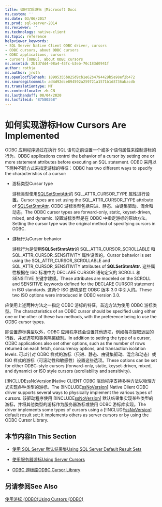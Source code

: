 ```yaml
---
title: 如何实现游标 |Microsoft Docs
ms.custom: ''
ms.date: 03/06/2017
ms.prod: sql-server-2014
ms.reviewer: ''
ms.technology: native-client
ms.topic: reference
helpviewer_keywords:
- SQL Server Native Client ODBC driver, cursors
- ODBC cursors, about ODBC cursors
- ODBC applications, cursors
- cursors [ODBC], about ODBC cursors
ms.assetid: 2b1d7dd4-08a4-43fc-b3eb-70c183d0941f
author: rothja
ms.author: jroth
ms.openlocfilehash: 18995355b825d9cb1e62b4794429b5e98ef2b472
ms.sourcegitcommit: ad4d92dce894592a259721a1571b1d8736abacdb
ms.translationtype: MT
ms.contentlocale: zh-CN
ms.lasthandoff: 08/04/2020
ms.locfileid: "87580268"
---
```

# <a name="how-cursors-are-implemented"></a><span data-ttu-id="e31ea-102">如何实现游标</span><span class="sxs-lookup"><span data-stu-id="e31ea-102">How Cursors Are Implemented</span></span>
  <span data-ttu-id="e31ea-103">ODBC 应用程序通过在执行 SQL 语句之前设置一个或多个语句属性来控制游标的行为。</span><span class="sxs-lookup"><span data-stu-id="e31ea-103">ODBC applications control the behavior of a cursor by setting one or more statement attributes before executing an SQL statement.</span></span> <span data-ttu-id="e31ea-104">ODBC 采用以下两种不同方式来指定游标的特征：</span><span class="sxs-lookup"><span data-stu-id="e31ea-104">ODBC has two different ways to specify the characteristics of a cursor:</span></span>  
  
-   <span data-ttu-id="e31ea-105">游标类型</span><span class="sxs-lookup"><span data-stu-id="e31ea-105">Cursor type</span></span>  
  
     <span data-ttu-id="e31ea-106">游标类型使用[SQLSetStmtAttr](../../native-client-odbc-api/sqlsetstmtattr.md)的 SQL_ATTR_CURSOR_TYPE 属性进行设置。</span><span class="sxs-lookup"><span data-stu-id="e31ea-106">Cursor types are set using the SQL_ATTR_CURSOR_TYPE attribute of [SQLSetStmtAttr](../../native-client-odbc-api/sqlsetstmtattr.md).</span></span> <span data-ttu-id="e31ea-107">ODBC 游标类型包括只进、静态、由键集驱动、混合和动态。</span><span class="sxs-lookup"><span data-stu-id="e31ea-107">The ODBC cursor types are forward-only, static, keyset-driven, mixed, and dynamic.</span></span> <span data-ttu-id="e31ea-108">设置游标类型是在 ODBC 中指定游标的原始方法。</span><span class="sxs-lookup"><span data-stu-id="e31ea-108">Setting the cursor type was the original method of specifying cursors in ODBC.</span></span>  
  
-   <span data-ttu-id="e31ea-109">游标行为</span><span class="sxs-lookup"><span data-stu-id="e31ea-109">Cursor behavior</span></span>  
  
     <span data-ttu-id="e31ea-110">游标行为是使用**SQLSetStmtAttr**的 SQL_ATTR_CURSOR_SCROLLABLE 和 SQL_ATTR_CURSOR_SENSITIVITY 属性设置的。</span><span class="sxs-lookup"><span data-stu-id="e31ea-110">Cursor behavior is set using the SQL_ATTR_CURSOR_SCROLLABLE and SQL_ATTR_CURSOR_SENSITIVITY attributes of **SQLSetStmtAttr**.</span></span> <span data-ttu-id="e31ea-111">这些属性根据在 ISO 标准中为 DECLARE CURSOR 语句定义的 SCROLL 和 SENSITIVE 关键字建模。</span><span class="sxs-lookup"><span data-stu-id="e31ea-111">These attributes are modeled on the SCROLL and SENSITIVE keywords defined for the DECLARE CURSOR statement in ISO standards.</span></span> <span data-ttu-id="e31ea-112">这两个 ISO 选项是在 ODBC 版本 3.0 中引入的。</span><span class="sxs-lookup"><span data-stu-id="e31ea-112">These two ISO options were introduced in ODBC version 3.0.</span></span>  
  
 <span data-ttu-id="e31ea-113">应使用上述两种方法之一指定 ODBC 游标的特征，首选方法为使用 ODBC 游标类型。</span><span class="sxs-lookup"><span data-stu-id="e31ea-113">The characteristics of an ODBC cursor should be specified using either one or the other of these two methods, with the preference being to use the ODBC cursor types.</span></span>  
  
 <span data-ttu-id="e31ea-114">除设置游标类型以外，ODBC 应用程序还会设置其他选项，例如每次提取返回的行数、并发选项和事务隔离级别。</span><span class="sxs-lookup"><span data-stu-id="e31ea-114">In addition to setting the type of a cursor, ODBC applications also set other options, such as the number of rows returned on each fetch, concurrency options, and transaction isolation levels.</span></span> <span data-ttu-id="e31ea-115">可以针对 ODBC 样式的游标（只进、静态、由键集驱动、混合和动态）或 ISO 样式的游标（可滚动性和敏感性）设置这些选项。</span><span class="sxs-lookup"><span data-stu-id="e31ea-115">These options can be set for either ODBC-style cursors (forward-only, static, keyset-driven, mixed, and dynamic) or ISO style cursors (scrollability and sensitivity).</span></span>  
  
 <span data-ttu-id="e31ea-116">[!INCLUDE[ssNoVersion](../../../includes/ssnoversion-md.md)]Native CLIENT ODBC 驱动程序支持多种方法以物理方式实现各种类型的游标。</span><span class="sxs-lookup"><span data-stu-id="e31ea-116">The [!INCLUDE[ssNoVersion](../../../includes/ssnoversion-md.md)] Native Client ODBC driver supports several ways to physically implement the various types of cursors.</span></span> <span data-ttu-id="e31ea-117">该驱动程序使用 [!INCLUDE[ssNoVersion](../../../includes/ssnoversion-md.md)] 默认结果集实现某些类型的游标，并将其他类型的游标作为服务器游标或使用 ODBC 游标库实现。</span><span class="sxs-lookup"><span data-stu-id="e31ea-117">The driver implements some types of cursors using a [!INCLUDE[ssNoVersion](../../../includes/ssnoversion-md.md)] default result set; it implements others as server cursors or by using the ODBC Cursor Library.</span></span>  
  
## <a name="in-this-section"></a><span data-ttu-id="e31ea-118">本节内容</span><span class="sxs-lookup"><span data-stu-id="e31ea-118">In This Section</span></span>  
  
-   [<span data-ttu-id="e31ea-119">使用 SQL Server 默认结果集</span><span class="sxs-lookup"><span data-stu-id="e31ea-119">Using SQL Server Default Result Sets</span></span>](using-sql-server-default-result-sets.md)  
  
-   [<span data-ttu-id="e31ea-120">使用服务器游标</span><span class="sxs-lookup"><span data-stu-id="e31ea-120">Using Server Cursors</span></span>](using-server-cursors.md)  
  
-   [<span data-ttu-id="e31ea-121">ODBC 游标库</span><span class="sxs-lookup"><span data-stu-id="e31ea-121">ODBC Cursor Library</span></span>](odbc-cursor-library.md)  
  
## <a name="see-also"></a><span data-ttu-id="e31ea-122">另请参阅</span><span class="sxs-lookup"><span data-stu-id="e31ea-122">See Also</span></span>  
 [<span data-ttu-id="e31ea-123">使用游标 &#40;ODBC&#41;</span><span class="sxs-lookup"><span data-stu-id="e31ea-123">Using Cursors &#40;ODBC&#41;</span></span>](../using-cursors-odbc.md)  
  
  
